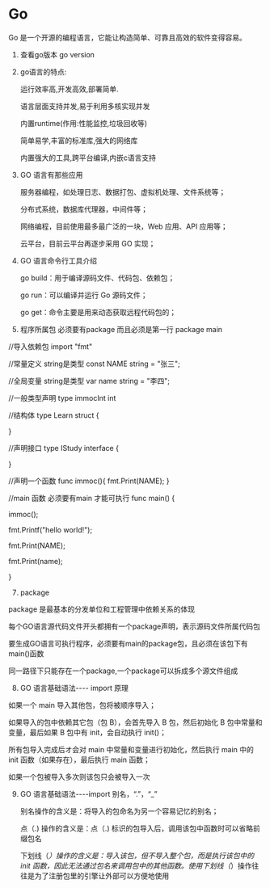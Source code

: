 # Go
Go 是一个开源的编程语言，它能让构造简单、可靠且高效的软件变得容易。

1. 查看go版本
go version

2. go语言的特点:

    运行效率高,开发高效,部署简单.

    语言层面支持并发,易于利用多核实现并发

    内置runtime(作用:性能监控,垃圾回收等)

    简单易学,丰富的标准库,强大的网络库

    内置强大的工具,跨平台编译,内嵌c语言支持

3. GO 语言有那些应用

    服务器编程，如处理日志、数据打包、虚拟机处理、文件系统等；

    分布式系统，数据库代理器，中间件等；

    网络编程，目前使用最多最广泛的一块，Web 应用、API 应用等；

    云平台，目前云平台再逐步采用 GO 实现；

4. GO 语言命令行工具介绍

    go build：用于编译源码文件、代码包、依赖包；

    go run：可以编译并运行 Go 源码文件；

    go get：命令主要是用来动态获取远程代码包的；        


5. 程序所属包  必须要有package 而且必须是第一行
package main

//导入依赖包
import "fmt"

//常量定义 string是类型
const NAME  string = "张三";

//全局变量 string是类型
var name string = "李四";

//一般类型声明
type immocInt int

//结构体
type Learn struct {

}

//声明接口
type IStudy interface {

}

//声明一个函数
func immoc(){
   fmt.Print(NAME);
}

//main 函数   必须要有main  才能可执行
func main() {

   immoc();

   fmt.Printf("hello world!");

   fmt.Print(NAME);

   fmt.Print(name);

}    


7. package  

package 是最基本的分发单位和工程管理中依赖关系的体现

每个GO语言源代码文件开头都拥有一个package声明，表示源码文件所属代码包

要生成GO语言可执行程序，必须要有main的package包，且必须在该包下有main()函数

同一路径下只能存在一个package,一个package可以拆成多个源文件组成

8. GO 语言基础语法---- import 原理

如果一个 main 导入其他包，包将被顺序导入；

如果导入的包中依赖其它包（包 B），会首先导入 B 包，然后初始化 B 包中常量和变量，最后如果 B 包中有 init，会自动执行 init()；

所有包导入完成后オ会对 main 中常量和变量进行初始化，然后执行 main 中的 init 函数（如果存在），最后执行 main 函数；

如果一个包被导入多次则该包只会被导入一次

9. GO 语言基础语法----import 别名，“.”，“_”

    别名操作的含义是：将导入的包命名为另一个容易记忆的别名；

    点（.) 操作的含义是：点（.) 标识的包导入后，调用该包中函数时可以省略前缀包名

    下划线（_）操作的含义是：导入该包，但不导入整个包，而是执行该包中的 init 函数，因此无法通过包名来调用包中的其他函数。使用下划线（_）操作往往是为了注册包里的引擎让外部可以方便地使用